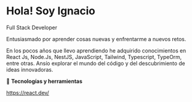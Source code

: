 # Hola! Soy Ignacio
Full Stack Developer 

Entusiasmado por aprender cosas nuevas y enfrentarme a nuevos retos.

En los pocos años que llevo aprendiendo he adquirido conocimientos en React Js, Node.Js, NestJS, JavaScript, Tailwind, Typescript, TypeOrm, entre otras. Ansío explorar el mundo del código y del descubrimiento de ideas innovadoras.

🚀 **Tecnologías y herramientas**

https://react.dev/
